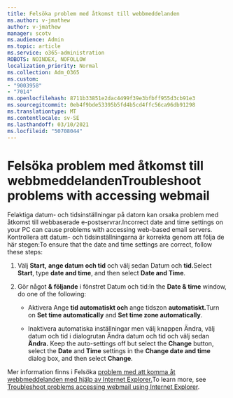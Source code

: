 ```yaml
---
title: Felsöka problem med åtkomst till webbmeddelanden
ms.author: v-jmathew
author: v-jmathew
manager: scotv
ms.audience: Admin
ms.topic: article
ms.service: o365-administration
ROBOTS: NOINDEX, NOFOLLOW
localization_priority: Normal
ms.collection: Adm_O365
ms.custom:
- "9003958"
- "7014"
ms.openlocfilehash: 8711b33851e2dac4499f39e3bfbff955d3cb91e3
ms.sourcegitcommit: 0eb4f9bde53395b5fd4b5cd4ffc56ca96db91298
ms.translationtype: MT
ms.contentlocale: sv-SE
ms.lasthandoff: 03/10/2021
ms.locfileid: "50708044"
---
```

# <a name="troubleshoot-problems-with-accessing-webmail"></a><span data-ttu-id="aa3c9-102">Felsöka problem med åtkomst till webbmeddelanden</span><span class="sxs-lookup"><span data-stu-id="aa3c9-102">Troubleshoot problems with accessing webmail</span></span>

<span data-ttu-id="aa3c9-103">Felaktiga datum- och tidsinställningar på datorn kan orsaka problem med åtkomst till webbaserade e-postservrar.</span><span class="sxs-lookup"><span data-stu-id="aa3c9-103">Incorrect date and time settings on your PC can cause problems with accessing web-based email servers.</span></span> <span data-ttu-id="aa3c9-104">Kontrollera att datum- och tidsinställningarna är korrekta genom att följa de här stegen:</span><span class="sxs-lookup"><span data-stu-id="aa3c9-104">To ensure that the date and time settings are correct, follow these steps:</span></span>

1. <span data-ttu-id="aa3c9-105">Välj **Start,** **ange datum och tid** och välj sedan Datum och **tid.**</span><span class="sxs-lookup"><span data-stu-id="aa3c9-105">Select **Start**, type **date and time**, and then select **Date and Time**.</span></span>
2. <span data-ttu-id="aa3c9-106">Gör något **& följande** i fönstret Datum och tid:</span><span class="sxs-lookup"><span data-stu-id="aa3c9-106">In the **Date & time** window, do one of the following:</span></span>

    - <span data-ttu-id="aa3c9-107">Aktivera Ange **tid automatiskt och** ange tidszon **automatiskt.**</span><span class="sxs-lookup"><span data-stu-id="aa3c9-107">Turn on **Set time automatically** and **Set time zone automatically**.</span></span>

    - <span data-ttu-id="aa3c9-108">Inaktivera automatiska inställningar men välj  knappen Ändra, välj  datum och  tid i dialogrutan Ändra datum och tid och välj sedan **Ändra.** </span><span class="sxs-lookup"><span data-stu-id="aa3c9-108">Keep the auto-settings off but select the **Change** button, select the **Date** and **Time** settings in the **Change date and time** dialog box, and then select **Change**.</span></span>

<span data-ttu-id="aa3c9-109">Mer information finns i Felsöka [problem med att komma åt webbmeddelanden med hjälp av Internet Explorer.](https://answers.microsoft.com/windows/forum/all/problem-accessing-email-through-ie/41f871f3-6df3-4bc9-a5bd-7f71651a2888)</span><span class="sxs-lookup"><span data-stu-id="aa3c9-109">To learn more, see [Troubleshoot problems accessing webmail using Internet Explorer](https://answers.microsoft.com/windows/forum/all/problem-accessing-email-through-ie/41f871f3-6df3-4bc9-a5bd-7f71651a2888).</span></span>
